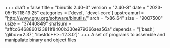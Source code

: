 +++
draft = false
title = "binutils 2.40-3"
version = "2.40-3"
date = "2023-05-15T18:19:25"
categories = ['devel', 'devel-core']
upstreamurl = "http://www.gnu.org/software/binutils/"
arch = "x86_64"
size = "9007500"
usize = "37440849"
sha1sum = "affcc6468860123811f8400b330e979366aea56a"
depends = "['bash', 'glibc>=2.37', 'libstdc++>=12.3.0']"
+++
A set of programs to assemble and manipulate binary and object files